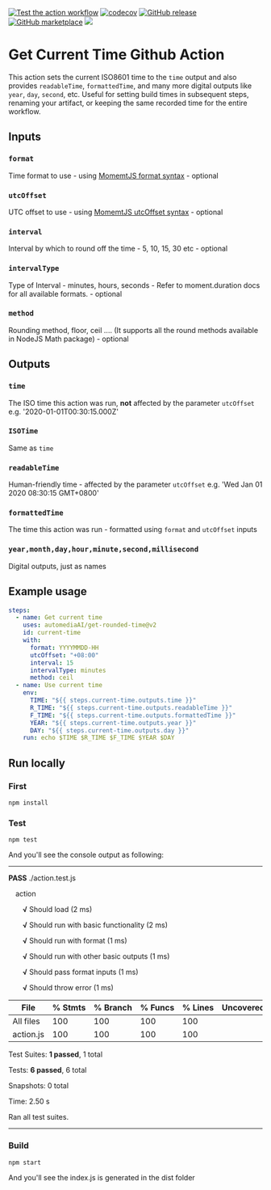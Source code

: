 [![Test the action workflow](https://github.com/automediaAI/get-rounded-time/workflows/Test%20the%20action/badge.svg)](https://github.com/automediaAI/get-rounded-time/actions?query=workflow:"Test+the+action")
[![codecov](https://codecov.io/gh/automediaAI/get-rounded-time/branch/master/graph/badge.svg)](https://codecov.io/gh/automediaAI/get-rounded-time/branch/master)
[![GitHub release](https://img.shields.io/github/release/automediaAI/get-rounded-time.svg)](https://github.com/automediaAI/get-rounded-time/releases/latest)
[![GitHub marketplace](https://img.shields.io/badge/marketplace-get--current--time-blue?logo=github)](https://github.com/marketplace/actions/get-current-time)
[![](https://img.shields.io/github/contributors/automediaAI/get-rounded-time.svg)](https://github.com/automediaAI/get-rounded-time/graphs/contributors)

# Get Current Time Github Action

This action sets the current ISO8601 time to the `time` output and also provides `readableTime`, `formattedTime`, and many more digital outputs like `year`, `day`, `second`, etc. Useful for setting build times in subsequent steps, renaming your artifact, or keeping the same recorded time for the entire workflow.

## Inputs

### `format`

Time format to use - using [MomemtJS format syntax](https://momentjs.com/docs/#/displaying/format/) - optional

### `utcOffset`

UTC offset to use - using [MomemtJS utcOffset syntax](https://momentjs.com/docs/#/manipulating/utc-offset/) - optional

### `interval`

Interval by which to round off the time - 5, 10, 15, 30 etc - optional

### `intervalType`

Type of Interval - minutes, hours, seconds - Refer to moment.duration docs for all available formats. - optional

### `method`

Rounding method, floor, ceil .... (It supports all the round methods available in NodeJS Math package) - optional

## Outputs

### `time`

The ISO time this action was run, **not** affected by the parameter `utcOffset`  e.g. '2020-01-01T00:30:15.000Z'

### `ISOTime`

Same as `time`

### `readableTime`

Human-friendly time - affected by the parameter `utcOffset`  e.g. 'Wed Jan 01 2020 08:30:15 GMT+0800'

### `formattedTime`

The time this action was run - formatted using `format` and `utcOffset` inputs

### `year,month,day,hour,minute,second,millisecond`

Digital outputs, just as names

## Example usage

```yaml
steps:
  - name: Get current time
    uses: automediaAI/get-rounded-time@v2
    id: current-time
    with:
      format: YYYYMMDD-HH
      utcOffset: "+08:00"
      interval: 15
      intervalType: minutes
      method: ceil
  - name: Use current time
    env:
      TIME: "${{ steps.current-time.outputs.time }}"
      R_TIME: "${{ steps.current-time.outputs.readableTime }}"
      F_TIME: "${{ steps.current-time.outputs.formattedTime }}"
      YEAR: "${{ steps.current-time.outputs.year }}"
      DAY: "${{ steps.current-time.outputs.day }}"
    run: echo $TIME $R_TIME $F_TIME $YEAR $DAY
```

## Run locally

### First

```
npm install
```

### Test

```
npm test
```

And you'll see the console output as following:

***

**PASS**  ./action.test.js

&ensp;&ensp;action
  
  &ensp;&ensp;&ensp;&ensp;**√** Should load (2 ms)

  &ensp;&ensp;&ensp;&ensp;**√** Should run with basic functionality (2 ms)

  &ensp;&ensp;&ensp;&ensp;**√** Should run with format (1 ms)

  &ensp;&ensp;&ensp;&ensp;**√** Should run with other basic outputs (1 ms)

  &ensp;&ensp;&ensp;&ensp;**√** Should pass format inputs (1 ms)

  &ensp;&ensp;&ensp;&ensp;**√** Should throw error (1 ms)


File       | %&nbsp;Stmts | %&nbsp;Branch | %&nbsp;Funcs | %&nbsp;Lines | Uncovered&nbsp;Line&nbsp;#s
-----------|---------|----------|---------|---------|-------------------
All files  |     100 |      100 |     100 |     100 | 
 action.js |     100 |      100 |     100 |     100 | 

Test Suites: **1 passed**, 1 total

Tests:       **6 passed**, 6 total

Snapshots:   0 total

Time:        2.50 s

Ran all test suites.

***

### Build

```
npm start
```

And you'll see the index.js is generated in the dist folder